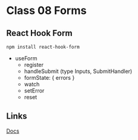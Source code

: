 # Class 08 Forms

## React Hook Form

```shell
npm install react-hook-form
```

- useForm
  - register
  - handleSubmit (type Inputs, SubmitHandler)
  - formState: { errors }
  - watch
  - setError
  - reset

## Links

[Docs](https://www.react-hook-form.com/)
